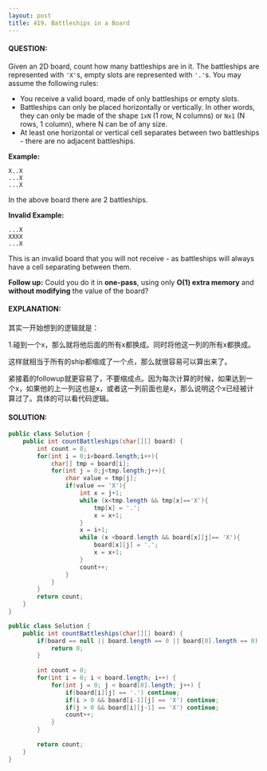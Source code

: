 ```yaml
---
layout: post
title: 419. Battleships in a Board
---
```


#### QUESTION:

Given an 2D board, count how many battleships are in it. The battleships are represented with `'X'`s, empty slots are represented with `'.'`s. You may assume the following rules:

- You receive a valid board, made of only battleships or empty slots.
- Battleships can only be placed horizontally or vertically. In other words, they can only be made of the shape `1xN` (1 row, N columns) or `Nx1` (N rows, 1 column), where N can be of any size.
- At least one horizontal or vertical cell separates between two battleships - there are no adjacent battleships.

**Example:**

```
X..X
...X
...X

```

In the above board there are 2 battleships.

**Invalid Example:**

```
...X
XXXX
...X

```

This is an invalid board that you will not receive - as battleships will always have a cell separating between them.

**Follow up:**
Could you do it in **one-pass**, using only **O(1) extra memory** and **without modifying** the value of the board?

#### EXPLANATION:

其实一开始想到的逻辑就是：

1.碰到一个x，那么就将他后面的所有x都换成。同时将他这一列的所有x都换成。

这样就相当于所有的ship都缩成了一个点，那么就很容易可以算出来了。

紧接着的followup就更容易了，不要缩成点。因为每次计算的时候，如果达到一个x，如果他的上一列这也是x，或者这一列前面也是x，那么说明这个x已经被计算过了。具体的可以看代码逻辑。

#### SOLUTION:

```JAVA
public class Solution {
    public int countBattleships(char[][] board) {
        int count = 0;
        for(int i = 0;i<board.length;i++){
            char[] tmp = board[i];
            for(int j = 0;j<tmp.length;j++){
                char value = tmp[j];
                if(value == 'X'){
                    int x = j+1;
                    while (x<tmp.length && tmp[x]=='X'){
                        tmp[x] = '.';
                        x = x+1;
                    }
                    x = i+1;
                    while (x <board.length && board[x][j]== 'X'){
                        board[x][j] = '.';
                        x = x+1;
                    }
                    count++;
                }
            }
        }
        return count;
    }
}

public class Solution {
    public int countBattleships(char[][] board) {
        if(board == null || board.length == 0 || board[0].length == 0) {
            return 0;
        }
        
        int count = 0;
        for(int i = 0; i < board.length; i++) {
            for(int j = 0; j < board[0].length; j++) {
                if(board[i][j] == '.') continue;
                if(i > 0 && board[i-1][j] == 'X') continue;
                if(j > 0 && board[i][j-1] == 'X') continue;
                count++;
            }
        }
        
        return count;
    }
}
```

